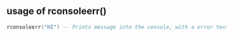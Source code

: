 ## usage of rconsoleerr()
```lua
rconsoleerr("HI") -- Prints message into the console, with a error text before it.
```